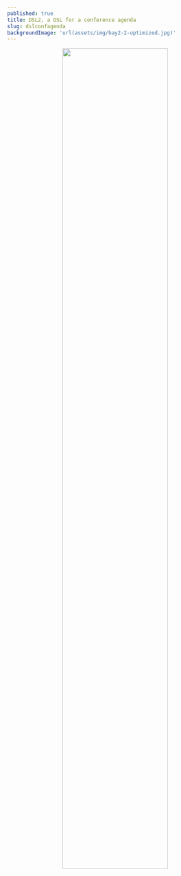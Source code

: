 ```yaml
---
published: true
title: DSL2, a DSL for a conference agenda
slug: dslconfagenda
backgroundImage: 'url(assets/img/bay2-2-optimized.jpg)'
---
```


<p align="center">
<img src="https://image.freepik.com/vecteurs-libre/bientot-construction-conception-fond-jaune_1017-25509.jpg" width="70%" />
</p>
